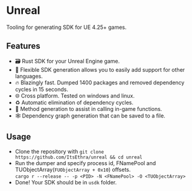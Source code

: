# Unreal
Tooling for generating SDK for UE 4.25+ games.

## Features
- 🗃️ Rust SDK for your Unreal Engine game.
- 🔧 Flexible SDK generation allows you to easily add support for other languages.
- 🔥 Blazingly fast. Dumped 1400 packages and removed dependency cycles in 15 seconds.
- 🌐 Cross platform. Tested on windows and linux.
- ♻️ Automatic elimination of dependency cycles.
- 👾 Method generation to assist in calling in-game functions.
- 🕸️ Dependency graph generation that can be saved to a file.

## Usage
- Clone the repository with `git clone https://github.com/ItsEthra/unreal && cd unreal`
- Run the dumper and specify process id, FNamePool and TUObjectArray(`FUObjectArray + 0x10`) offsets.\
 `cargo r --release -- -p <PID> -N <FNamePool> -O <TUObjectArray>`
- Done! Your SDK should be in `usdk` folder.
